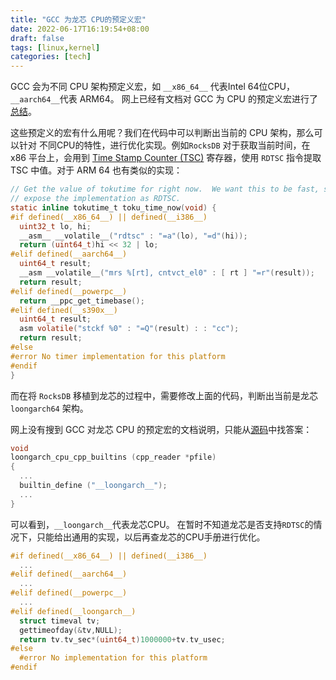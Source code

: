 ```yaml
---
title: "GCC 为龙芯 CPU的预定义宏"
date: 2022-06-17T16:19:54+08:00
draft: false
tags: [linux,kernel]
categories: [tech] 
---
```


GCC 会为不同 CPU 架构预定义宏，如 `__x86_64__` 代表Intel 64位CPU， `__aarch64__`代表  ARM64。 网上已经有文档对 GCC 为 CPU 的预定义宏进行了[总结](https://sourceforge.net/p/predef/wiki/Architectures/)。

这些预定义的宏有什么用呢？我们在代码中可以判断出当前的 CPU 架构，那么可以针对 不同CPU的特性，进行优化实现。例如`RocksDB` 对于获取当前时间，在 x86 平台上，会用到 [Time Stamp Counter (TSC)](https://en.wikipedia.org/wiki/Time_Stamp_Counter) 寄存器，使用 `RDTSC` 指令提取 TSC 中值。对于 ARM 64 也有类似的实现：

```c
// Get the value of tokutime for right now.  We want this to be fast, so we
// expose the implementation as RDTSC.
static inline tokutime_t toku_time_now(void) {
#if defined(__x86_64__) || defined(__i386__)
  uint32_t lo, hi;
  __asm__ __volatile__("rdtsc" : "=a"(lo), "=d"(hi));
  return (uint64_t)hi << 32 | lo;
#elif defined(__aarch64__)
  uint64_t result;
  __asm __volatile__("mrs %[rt], cntvct_el0" : [ rt ] "=r"(result));
  return result;
#elif defined(__powerpc__)
  return __ppc_get_timebase();
#elif defined(__s390x__)
  uint64_t result;
  asm volatile("stckf %0" : "=Q"(result) : : "cc");
  return result;
#else
#error No timer implementation for this platform
#endif
}
```

而在将 `RocksDB` 移植到龙芯的过程中，需要修改上面的代码，判断出当前是龙芯 `loongarch64` 架构。

网上没有搜到 GCC 对龙芯 CPU 的预定宏的文档说明，只能从[源码](https://github.com/gcc-mirror/gcc/blob/master/gcc/config/loongarch/loongarch-c.cc)中找答案：

```c
void
loongarch_cpu_cpp_builtins (cpp_reader *pfile)
{
  ...
  builtin_define ("__loongarch__");
  ...
}
```

可以看到，`__loongarch__`代表龙芯CPU。 在暂时不知道龙芯是否支持`RDTSC`的情况下，只能给出通用的实现，以后再查龙芯的CPU手册进行优化。

```c
#if defined(__x86_64__) || defined(__i386__)
  ...
#elif defined(__aarch64__)
  ...
#elif defined(__powerpc__)
  ...
#elif defined(__loongarch__)
  struct timeval tv;
  gettimeofday(&tv,NULL);
  return tv.tv_sec*(uint64_t)1000000+tv.tv_usec;
#else
  #error No implementation for this platform
#endif

```
